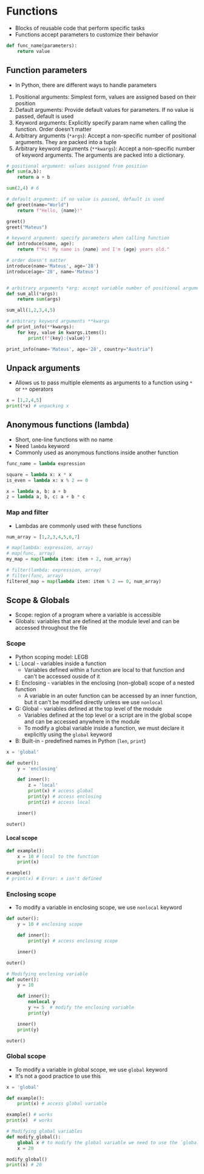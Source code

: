 # Functions

- Blocks of reusable code that perform specific tasks
- Functions accept parameters to customize their behavior

```py
def func_name(parameters):
    return value
```

## Function parameters

- In Python, there are different ways to handle parameters

1. Positional arguments: Simplest form, values are assigned based on their position
2. Default arguments: Provide default values for parameters. If no value is passed, default is used
3. Keyword arguments: Explicitly specify param name when calling the function. Order doesn't matter
4. Arbitrary arguments (`*args`): Accept a non-specific number of positional arguments. They are packed into a tuple
5. Arbitrary keyword arguments (`**kwargs`): Accept a non-specific number of keyword arguments. The arguments are packed into a dictionary.

```py
# positional argument: values assigned from position
def sum(a,b):
    return a + b

sum(2,4) # 6

# default argument: if no value is passed, default is used
def greet(name="World")
    return f"Hello, {name}!"

greet()
greet("Mateus")

# keyword argument: specify parameters when calling function
def introduce(name, age):
    return f"Hi! My name is {name} and I'm {age} years old."

# order doesn't matter
introduce(name='Mateus', age='28')
introduce(age='28', name='Mateus')


# arbitrary arguments *arg: accept variable number of positional arguments
def sum_all(*args):
    return sum(args)

sum_all(1,2,3,4,5)

# arbitrary keyword arguments **kwargs
def print_info(**kwargs):
    for key, value in kwargs.items():
        print(f"{key}:{value}")

print_info(name='Mateus', age='28', country="Austria")
```

## Unpack arguments

- Allows us to pass multiple elements as arguments to a function using `*` or `**` operators

```py
x = [1,2,4,5]
print(*x) # unpacking x
```

## Anonymous functions (lambda)

- Short, one-line functions with no name
- Need `lambda` keyword
- Commonly used as anonymous functions inside another function

```py
func_name = lambda expression

square = lambda x: x * x
is_even = lambda x: x % 2 == 0

x = lambda a, b: a + b
z = lambda a, b, c: a + b * c
```

### Map and filter

- Lambdas are commonly used with these functions

```py
num_array = [1,2,3,4,5,6,7]

# map(lambda: expression, array)
# map(func, array)
my_map = map(lambda item: item + 2, num_array)

# filter(lambda: expression, array)
# filter(func, array)
filtered_map = map(lambda item: item % 2 == 0, num_array)

```

## Scope & Globals

- Scope: region of a program where a variable is accessible
- Globals: variables that are defined at the module level and can be accessed throughout the file

### Scope

- Python scoping model: LEGB
- L: Local - variables inside a function
  - Variables defined within a function are local to that function and can't be accessed ouside of it
- E: Enclosing - variables in the enclosing (non-global) scope of a nested function
  - A variable in an outer function can be accessed by an inner function, but it can't be modified directly unless we use `nonlocal`
- G: Global - variables defined at the top level of the module
  - Variables defined at the top level or a script are in the global scope and can be accessed anywhere in the module
  - To modify a global variable inside a function, we must declare it explicitly using the `global` keyword
- B: Built-in - predefined names in Python (`len`, `print`)

```py
x = 'global'

def outer():
    y = 'enclosing'

    def inner():
        z = 'local'
        print(x) # access global
        print(y) # access enclosing
        print(z) # access local

    inner()

outer()
```

#### Local scope

```py
def example():
    x = 10 # local to the function
    print(x)

example()
# print(x) # Error: x isn't defined
```

### Enclosing scope

- To modify a variable in enclosing scope, we use `nonlocal` keyword

```py
def outer():
    y = 10 # enclosing scope

    def inner():
        print(y) # access enclosing scope

    inner()

outer()

# Modifying enclosing variable
def outer():
    y = 10

    def inner():
        nonlocal y
        y += 5  # modify the enclosing variable
        print(y)

    inner()
    print(y)

outer()
```

### Global scope

- To modify a variable in global scope, we use `global` keyword
- It's not a good practice to use this

```py
x = 'global'

def example():
    print(x) # access global variable

example() # works
print(x)  # works

# Modifying global variables
def modify_global():
    global x # to modify the global variable we need to use the `global` keyword
    x = 20

modify_global()
print(x) # 20
```

